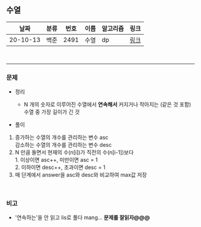 ## 수열  

날짜|분류|번호|이름|알고리즘|링크
-----|-----|-----|-----|-----|----- 
20-10-13|백준|2491|수열|dp|[링크](https://www.acmicpc.net/problem/2491)  

<br/>  

---
  
### 문제
- 정리 
  - N 개의 숫자로 이루어진 수열에서 **연속해서** 커지거나 작아지는 (같은 것 포함) 수열 중 가장 길이가 긴 것
  
- 풀이  
1. 증가하는 수열의 개수를 관리하는 변수 asc  
  감소하는 수열의 개수를 관리하는 변수 desc  
2. N 만큼 돌면서 현재의 수(n\[i\])가 직전의 수(n\[i-1\])보다  
            1. 이상이면 asc++, 미만이면 asc = 1  
            2. 이하이면 desc++, 초과이면 desc = 1  
3. 매 단계에서 answer을 asc와 desc와 비교하여 max값 저장  
  
<br/>
  
### 비고
- '연속하는'을 안 읽고 lis로 풀다 mang... **문제를 잘읽자@@@**
